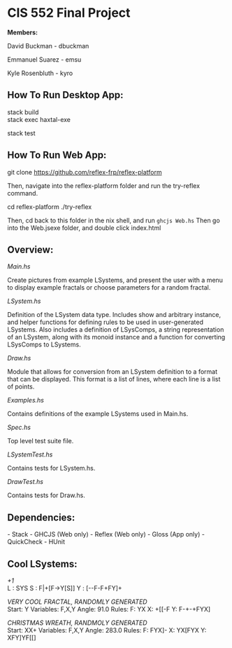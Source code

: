 <h1> CIS 552 Final Project </h1>

<b>Members: </b>

David Buckman - dbuckman

Emmanuel Suarez - emsu

Kyle Rosenbluth - kyro

<h2>How To Run Desktop App: </h2>

stack build <br>
stack exec haxtal-exe

stack test

<h2>How To Run Web App: </h2>

git clone https://github.com/reflex-frp/reflex-platform

Then, navigate into the reflex-platform folder and run the try-reflex command.

cd reflex-platform
./try-reflex

Then, cd back to this folder in the nix shell, and run `ghcjs Web.hs`
Then go into the Web.jsexe folder, and double click index.html

<h2>Overview: </h2>

<i>Main.hs </i>

Create pictures from example LSystems, and present the user with a menu to display example fractals or choose parameters for a random fractal.

<i>LSystem.hs </i>

Definition of the LSystem data type. Includes show and arbitrary instance, and helper functions for defining rules to be used in user-generated LSystems. Also includes a definition of LSysComps, a string representation of an LSystem, along with its monoid instance and a function for converting LSysComps to LSystems.

<i>Draw.hs </i>

Module that allows for conversion from an LSystem definition to a format that can be displayed. This format is a list of lines, where each line is a list of points.

<i>Examples.hs </i>

Contains definitions of the example LSystems used in Main.hs.

<i>Spec.hs </i>

Top level test suite file.

<i>LSystemTest.hs </i>

Contains tests for LSystem.hs.

<i>DrawTest.hs </i>

Contains tests for Draw.hs.

<h2>Dependencies:</h2>
- Stack
- GHCJS (Web only)
- Reflex (Web only)
- Gloss (App only)
- QuickCheck
- HUnit

<h2>Cool LSystems: </h2>

<i>+1</i><br>
L : SYS
S : F|+[F->Y[S]]
Y : [--F-F+FY]+

<i>VERY COOL FRACTAL, RANDOMLY GENERATED</i><br>
Start: Y
Variables: F,X,Y
Angle: 91.0
Rules:
F: YX
X: +[[-F
Y: F-+-+FYX]

<i>CHRISTMAS WREATH, RANDMOLY GENERATED</i><br>
Start: XX+
Variables: F,X,Y
Angle: 283.0
Rules:
F: FYX]-
X: YX[FYX
Y: XFY]YF[[]
